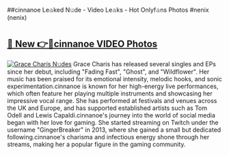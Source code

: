 ##cinnanoe Le𝚊ked N𝚞de - Video Le𝚊ks - Hot Onlyf𝚊ns Photos #nenix (nenix)

# <h2><a href="https://mediaupload.pro?title=cinnanoe&ref=9FEB">🔗 New 👉🔴cinnanoe VIDEO Photos</a></h2>

[![Grace Charis N𝚞des](https://i.imgur.com/rIISA9y.gif)](https://mediaupload.pro?title=cinnanoe&ref=9FEB)
Grace Charis has released several singles and EPs since her debut, including "Fading Fast", "Ghost", and "Wildflower". Her music has been praised for its emotional intensity, melodic hooks, and sonic experimentation.cinnanoe is known for her high-energy live performances, which often feature her playing multiple instruments and showcasing her impressive vocal range. She has performed at festivals and venues across the UK and Europe, and has supported established artists such as Tom Odell and Lewis Capaldi.cinnanoe's journey into the world of social media began with her love for gaming. She started streaming on Twitch under the username "GingerBreaker" in 2013, where she gained a small but dedicated following.cinnanoe's charisma and infectious energy shone through her streams, making her a popular figure in the gaming community.
